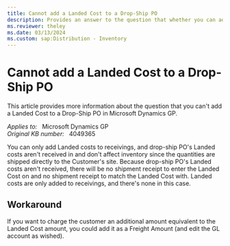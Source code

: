 ```yaml
---
title: Cannot add a Landed Cost to a Drop-Ship PO
description: Provides an answer to the question that whether you can add a Landed Cost to a Drop-Ship PO in Microsoft Dynamics GP.
ms.reviewer: theley
ms.date: 03/13/2024
ms.custom: sap:Distribution - Inventory
---
```

# Cannot add a Landed Cost to a Drop-Ship PO

This article provides more information about the question that you can't add a Landed Cost to a Drop-Ship PO in Microsoft Dynamics GP.

_Applies to:_ &nbsp; Microsoft Dynamics GP  
_Original KB number:_ &nbsp; 4049365

You can only add Landed costs to receivings, and drop-ship PO's Landed costs aren't received in and don't affect inventory since the quantities are shipped directly to the Customer's site. Because drop-ship PO's Landed costs aren't received, there will be no shipment receipt to enter the Landed Cost on and no shipment receipt to match the Landed Cost with. Landed costs are only added to receivings, and there's none in this case.

## Workaround

If you want to charge the customer an additional amount equivalent to the Landed Cost amount, you could add it as a Freight Amount (and edit the GL account as wished).
